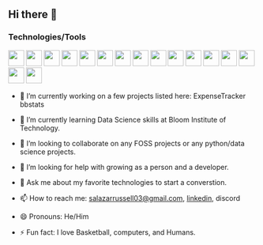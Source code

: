## Hi there 👋

### Technologies/Tools
<img height="32" width="32" src="https://github.com/user-attachments/assets/56326796-9930-48c4-b42a-ccebb0637875" /> <!-- Linux -->
<img height="32" width="32" src="https://github.com/user-attachments/assets/7010152a-4e73-48e7-ad3a-7603b7a7795e" /> <!-- Discord -->
<img height="32" width="32" src="https://github.com/user-attachments/assets/985d3803-7ef5-4741-8052-8f4495a806f9" /> <!-- NeoVim -->
<img height="32" width="32" src="https://github.com/user-attachments/assets/6e17b472-1461-4180-8655-dd8bda8fd395" /> <!-- Jupyter -->
<img height="32" width="32" src="https://github.com/user-attachments/assets/4b09643c-386b-41a2-9ef9-a9fadba193e3" /> <!-- Django -->
<img height="32" width="32" src="https://github.com/user-attachments/assets/c5b4f13b-8ca4-4737-ad85-09e755aa3ac8" /> <!-- Flask -->
<img height="32" width="32" src="https://github.com/user-attachments/assets/e8ee95b3-2aa2-4bc5-b0ba-037a99576dca" /> <!-- Git -->
<img height="32" width="32" src="https://github.com/user-attachments/assets/f5e97121-2770-4bb2-b1c6-a591bdae11b0" /> <!-- GitHub -->
<img height="32" width="32" src="https://github.com/user-attachments/assets/04a0d83a-1266-4765-96d5-162446e2e126" /> <!-- MacOS -->
<img height="32" width="32" src="https://github.com/user-attachments/assets/e0db2c71-dd9e-4633-9d98-33a5a652fbea" /> <!--  -->
<img height="32" width="32" src="" /> <!-- -->
<img height="32" width="32" src="" /> <!-- -->
<img height="32" width="32" src="" /> <!-- -->
<img height="32" width="32" src="" /> <!-- -->
<img height="32" width="32" src="" /> <!-- -->
<img height="32" width="32" src="" /> <!-- -->




- 🔭 I’m currently working on a few projects listed here:
	ExpenseTracker
    	bbstats

- 🌱 I’m currently learning Data Science skills at Bloom Institute of Technology.

- 👯 I’m looking to collaborate on any FOSS projects or any python/data science projects.

- 🤔 I’m looking for help with growing as a person and a developer.

- 💬 Ask me about my favorite technologies to start a converstion.

- 📫 How to reach me: salazarrussell03@gmail.com, [linkedin](https://www.linkedin.com/in/russell-salazar/), discord

- 😄 Pronouns: He/Him

- ⚡ Fun fact: I love Basketball, computers, and Humans.
